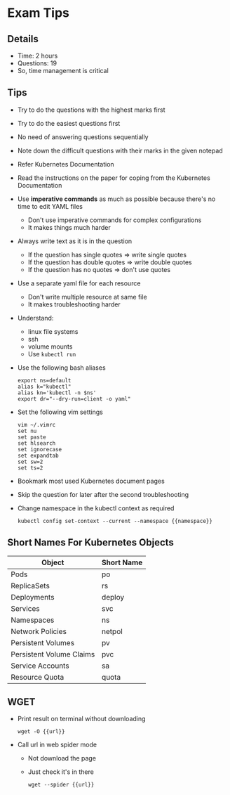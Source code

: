 # Exam Tips

## Details

- Time: 2 hours
- Questions: 19
- So, time management is critical

## Tips

- Try to do the questions with the highest marks first
- Try to do the easiest questions first
- No need of answering questions sequentially
- Note down the difficult questions with their marks in the given notepad
- Refer Kubernetes Documentation
- Read the instructions on the paper for coping from the Kubernetes Documentation
- Use **imperative commands** as much as possible because there's no time to edit YAML files
  - Don't use imperative commands for complex configurations
  - It makes things much harder
- Always write text as it is in the question
  - If the question has single quotes => write single quotes
  - If the question has double quotes => write double quotes
  - If the question has no quotes => don't use quotes
- Use a separate yaml file for each resource
  - Don't write multiple resource at same file
  - It makes troubleshooting harder
- Understand:
  - linux file systems
  - ssh
  - volume mounts
  - Use `kubectl run`
- Use the following bash aliases

  ```shell
  export ns=default
  alias k="kubectl"
  alias kn='kubectl -n $ns'
  export dr="--dry-run=client -o yaml"
  ```

- Set the following vim settings

  ```shell
  vim ~/.vimrc
  set nu
  set paste
  set hlsearch
  set ignorecase
  set expandtab
  set sw=2
  set ts=2
  ```

- Bookmark most used Kubernetes document pages
- Skip the question for later after the second troubleshooting
- Change namespace in the kubectl context as required

  ```shell
  kubectl config set-context --current --namespace {{namespace}}
  ```

## Short Names For Kubernetes Objects

| Object                   | Short Name |
|--------------------------|------------|
| Pods                     | po         |
| ReplicaSets              | rs         |
| Deployments              | deploy     |
| Services                 | svc        |
| Namespaces               | ns         |
| Network Policies         | netpol     |
| Persistent Volumes       | pv         |
| Persistent Volume Claims | pvc        |
| Service Accounts         | sa         |
| Resource Quota           | quota      |

## WGET

- Print result on terminal without downloading

  ```shell
  wget -O {{url}}
  ```

- Call url in web spider mode
  - Not download the page
  - Just check it's in there

    ```shell
    wget --spider {{url}}
    ```
